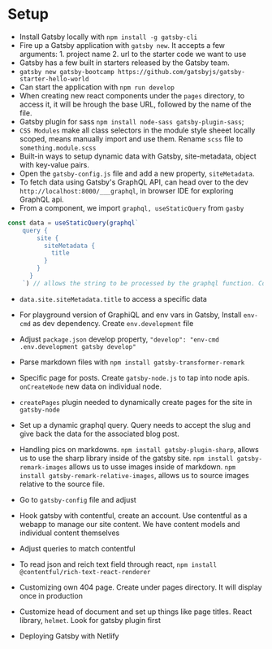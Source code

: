 # Setup
- Install Gatsby locally with `npm install -g gatsby-cli`
- Fire up a Gatsby application with `gatsby new`. It accepts a few arguments: 1. project name 2. url to the starter code we want to use
- Gatsby has a few built in starters released by the Gatsby team.
- `gatsby new gatsby-bootcamp https://github.com/gatsbyjs/gatsby-starter-hello-world`
- Can start the application with `npm run develop`
- When creating new react components under the `pages` directory, to access it, it will be hrough the base URL, followed by the name of the file.
- Gatsby plugin for sass `npm install node-sass gatsby-plugin-sass`;
- `CSS Modules` make all class selectors in the module style sheeet locally scoped, means manually import and use them. Rename `scss` file to `something.module.scss`
- Built-in ways to setup dynamic data with Gatsby, site-metadata, object with key-value pairs.
- Open the `gatsby-config.js` file and add a new property, `siteMetadata`.
- To fetch data using Gatsby's GraphQL API, can head over to the dev `http://localhost:8000/___graphql`, in browser IDE for exploring GraphQL api.
- From a component, we import `graphql, useStaticQuery` from `gasby`
```js
const data = useStaticQuery(graphql`
    query {
        site {
          siteMetadata {
            title
          }
        }
      }
    `) // allows the string to be processed by the graphql function. Complex state tree
```
- `data.site.siteMetadata.title` to access a specific data
- For playground version of GraphiQL and env vars in Gatsby, Install `env-cmd` as dev dependency. Create `env.development` file
- Adjust `package.json` develop property, `"develop": "env-cmd .env.development gatsby develop"`
- Parse markdown files with `npm install gatsby-transformer-remark`
- Specific page for posts. Create `gatsby-node.js` to tap into node apis. `onCreateNode` new data on individual node.
- `createPages` plugin needed to dynamically create pages for the site in `gatsby-node`
- Set up a dynamic graphql query. Query needs to accept the slug and give back the data for the associated blog post.

- Handling pics on markdowns. `npm install gatsby-plugin-sharp`, allows us to use the sharp library inside of the gatsby site. `npm install gatsby-remark-images` allows us to usse images inside of markdown. `npm install gatsby-remark-relative-images`, allows us to source images relative to the source file.
- Go to `gatsby-config` file and adjust

- Hook gatsby with contentful, create an account. Use contentful as a webapp to manage our site content. We have content models and individual content themselves
- Adjust queries to match contentful

- To read json and reich text field through react, `npm install @contentful/rich-text-react-renderer`

- Customizing own 404 page. Create under pages directory. It will display once in production
- Customize head of document and set up things like page titles. React library, `helmet`. Look for gatsby plugin first

- Deploying Gatsby with Netlify